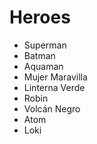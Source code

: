 # Heroes

* Superman
* Batman
* Aquaman
* Mujer Maravilla
* Linterna Verde
* Robin
* Volcán Negro
* Atom
* Loki
